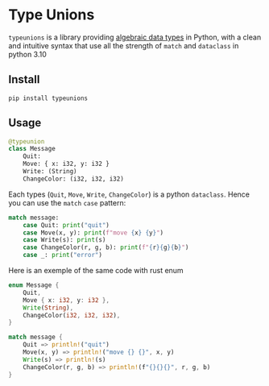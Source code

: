 # Type Unions

`typeunions` is a library providing [algebraic data types](https://en.wikipedia.org/wiki/Algebraic_data_type) in Python, with a clean and intuitive syntax that use all the strength of `match` and `dataclass` in python 3.10

## Install

```console
pip install typeunions
```

## Usage

```python
@typeunion
class Message
    Quit:
    Move: { x: i32, y: i32 }
    Write: (String)
    ChangeColor: (i32, i32, i32)
```

Each types (`Quit`, `Move`, `Write`, `ChangeColor`) is a python `dataclass`. Hence you can use the `match` `case` pattern:

```python
match message:
    case Quit: print("quit")
    case Move(x, y): print(f"move {x} {y}")
    case Write(s): print(s)
    case ChangeColor(r, g, b): print(f"{r}{g}{b}")
    case _: print("error")
```


Here is an exemple of the same code with rust enum
```rust
enum Message {
    Quit,
    Move { x: i32, y: i32 },
    Write(String),
    ChangeColor(i32, i32, i32),
}
```

```rust
match message {
    Quit => println!("quit")
    Move(x, y) => println!("move {} {}", x, y)
    Write(s) => println!(s)
    ChangeColor(r, g, b) => println!(f"{}{}{}", r, g, b)
}
```
